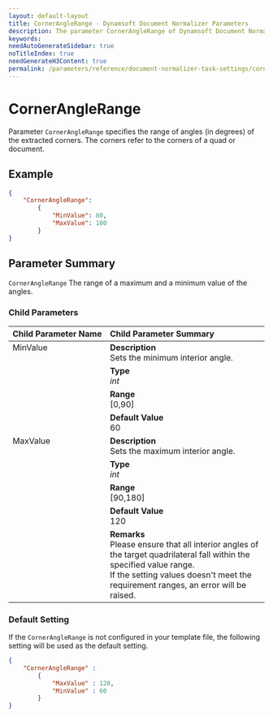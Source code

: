 ```yaml
---
layout: default-layout
title: CornerAngleRange - Dynamsoft Document Normalizer Parameters
description: The parameter CornerAngleRange of Dynamsoft Document Normalizer is XXX.
keywords:
needAutoGenerateSidebar: true
noTitleIndex: true
needGenerateH3Content: true
permalink: /parameters/reference/document-normalizer-task-settings/corner-angle-range.html
---
```


# CornerAngleRange

Parameter `CornerAngleRange` specifies the range of angles (in degrees) of the extracted corners. The corners refer to the corners of a quad or document.

## Example

```json
{
    "CornerAngleRange":
        {
            "MinValue": 80,
            "MaxValue": 100
        }
}
```

## Parameter Summary

`CornerAngleRange` The range of a maximum and a minimum value of the angles.

### Child Parameters

<table style = "text-align:left">
    <thead>
        <tr>
            <th nowrap="nowrap">Child Parameter Name</th>
            <th nowrap="nowrap">Child Parameter Summary</th>
        </tr>
    </thead>
    <tr>
        <td rowspan = "4" style="vertical-align:text-top">MinValue</td>
        <td><b>Description</b><br>Sets the minimum interior angle.
        </td>
    </tr>
    <tr>
        <td><b>Type</b><br><i>int</i>
        </td>
    </tr>
    <tr>
        <td><b>Range</b><br>[0,90]
        </td>
    </tr>
    <tr>
        <td><b>Default Value</b><br>60
        </td>
    </tr>
    <tr>
        <td rowspan = "5" style="vertical-align:text-top">MaxValue</td>
        <td><b>Description</b><br>Sets the maximum interior angle.
        </td>
    </tr>
    <tr>
        <td><b>Type</b><br><i>int</i>
        </td>
    </tr>
    <tr>
        <td><b>Range</b><br>[90,180]
        </td>
    </tr>
    <tr>
        <td><b>Default Value</b><br>120</td>
    </tr>
    <tr>
        <td><b>Remarks</b><br>Please ensure that all interior angles of the target quadrilateral fall within the specified value range.
        <br>If the setting values doesn't meet the requirement ranges, an error will be raised.
        </td>
    </tr>
</table>

### Default Setting

If the `CornerAngleRange` is not configured in your template file, the following setting will be used as the default setting.

```json
{
    "CornerAngleRange" : 
        {
            "MaxValue" : 120,
            "MinValue" : 60
        }
}
```
